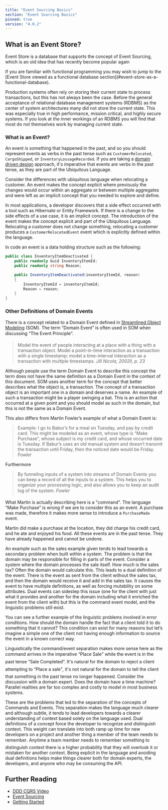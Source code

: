 ```yaml
---
title: "Event Sourcing Basics"
section: "Event Sourcing Basics"
pinned: true
version: "4.0.2"
---
```


## What is an Event Store?

Event Store is a database that supports the concept of Event Sourcing, which is an old idea that has recently become popular again

<span class="note">
If you are familiar with functional programming you may wish to jump to the [Event Store viewed as a functional database section](#event-store-as-a-functional-database).
</span>

Production systems often rely on storing their current state to process transactions, but this has not always been the case. Before the general acceptance of relational database management systems (RDBMS) as the center of system architectures many did not store the current state. This was especially true in high performance, mission critical, and highly secure systems. If you look at the inner workings of an RDBMS you will find that most do not themselves work by managing current state.

### What is an Event?

An event is something that happened in the past, and so you should represent events as verbs in the past tense such as `CustomerRelocated`, `CargoShipped`, or `InventoryLossageRecorded`. If you are taking a [domain driven design](https://en.wikipedia.org/wiki/Domain-driven_design) approach, it's imperative that events are verbs in the past tense, as they are part of the Ubiquitous Language.

Consider the differences with ubiquitous language when relocating a customer. An event makes the concept explicit where previously the changes would occur within an aggregate or between multiple aggregates and were left as an implicit concept that you needed to explore and define.

In most applications, a developer discovers that a side effect occurred with a tool such as Hibernate or Entity Framework. If there is a change to the side effects of a use case, it is an implicit concept. The introduction of the event makes the concept explicit and part of the Ubiquitous Language. Relocating a customer does not change something, relocating a customer produces a `CustomerRelocatedEvent` event which is explicitly defined within the language.

In code an event is a data holding structure such as the following:

```csharp
public class InventoryItemDeactivated {
	public readonly Guid InventoryItemId;
	public readonly string Reason;

	public InventoryItemDeactivated(inventoryItemId, reason)
	{
		InventoryItemId = inventoryItemId;
		Reason = reason;
	}
}
```

### Other Definitions of Domain Events

There is a concept related to a Domain Event defined in [Streamlined Object Modeling](http://www.streamlinedmodeling.com) (SOM). The term “Domain Event” is often used in SOM when discussing “The Event Principle”.

> Model the event of people interacting at a place with a thing with a transaction object. Model a point-in-time interaction as a transaction with a single timestamp; model a time-interval interaction as a transaction with multiple timestamps. <cite>Jill Nicola, 2002ll, p. 23</cite>

Although people use the term Domain Event to describe this concept the term does not have the same definition as a Domain Event in the context of this document. SOM uses another term for the concept that better describes what the object is, a transaction. The concept of a transaction object is an important one in a domain and deserves a name. An example of such a transaction might be a player swinging a bat. This is an action that occurred at a given point and you should model as such in the domain, but this is not the same as a Domain Event.

This also differs from Martin Fowler’s example of what a Domain Event is:

> Example: I go to Babur’s for a meal on Tuesday, and pay by credit card. This might be modeled as an event, whose type is “Make Purchase”, whose subject is my credit card, and whose occurred date is Tuesday. If Babur’s uses an old manual system and doesn’t transmit the transaction until Friday, then the noticed date would be Friday. <cite>Fowler</cite>

Furthermore

> By funneling inputs of a system into streams of Domain Events you can keep a record of all the inputs to a system. This helps you to organize your processing logic, and also allows you to keep an audit log of the system. <cite>Fowler</cite>

What Martin is actually describing here is a "command". The language “Make Purchase” is wrong if we are to consider this as an event. A purchase was made, therefore it makes more sense to introduce a `PurchaseMade` event.

Martin did make a purchase at the location, they did charge his credit card, and he ate and enjoyed his food. All these events are in the past tense. They have already happened and cannot be undone.

An example such as the sales example given tends to lead towards a secondary problem when built within a system. The problem is that the domain may be responsible for filling in parts of the event. Consider a system where the domain processes the sale itself. How much is the sales tax? Often the domain would calculate this. This leads to a dual definition of the event. There is the event as sent from the client without the sales tax, and then the domain would receive it and add in the sales tax. It causes the event to have multiple definitions, as well as forcing mutability on some attributes. Dual events can sidestep this issue (one for the client with just what it provides and another for the domain including what it enriched the event from the client with) but this is the command event model, and the linguistic problems still exist.

You can see a further example of the linguistic problems involved in error conditions. How should the domain handle the fact that a client told it to do something that it cannot? This condition can exist for many reasons but let’s imagine a simple one of the client not having enough information to source the event in a known correct way.

Linguistically the command/event separation makes more sense here as the command arrives in the imperative “Place Sale” while the event is in the past tense “Sale Completed”. It's natural for the domain to reject a client attempting to “Place a sale”, it's not natural for the domain to tell the client that something in the past tense no longer happened. Consider the discussion with a domain expert. Does the domain have a time machine? Parallel realities are far too complex and costly to model in most business systems.

These are the problems that led to the separation of the concepts of Commands and Events. This separation makes the language much clearer and although subtle, it tends to lead developers towards a clearer understanding of context based solely on the language used. Dual definitions of a concept force the developer to recognize and distinguish context. This weight can translate into both ramp up time for new developers on a project and another thing a member of the team needs to remember. Anytime a team member needs to remember something to distinguish context there is a higher probability that they will overlook it or mistaken for another context. Being explicit in the language and avoiding dual definitions helps make things clearer both for domain experts, the developers, and anyone who may be consuming the API.

## Further Reading

-   [DDD CQRS Video](https://www.youtube.com/watch?v=whCk1Q87_ZI)
-   [Event Sourcing](http://martinfowler.com/eaaDev/EventSourcing.html)
-   [Getting Started](../)

[1]: ../img/structural-model.png "A simplified structural model of an order"

[2]: ../img/transactional-model.png "Transactional view of an order"

[3]: ../img/transactional-model-with-delete.png "Transactional view of an order with delete"

[4]: ../img/replaying-without-snapshot.png "An event stream"

[5]: ../img/replaying-with-snapshot.png "An event stream with embedded snapshot"

[6]: http://en.wikipedia.org/wiki/Fold_%28higher-order_function%29
